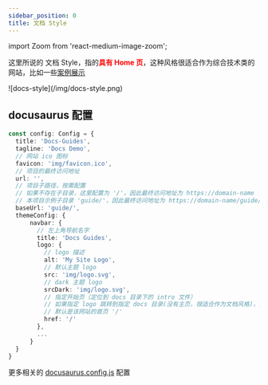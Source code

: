 ```yaml
---
sidebar_position: 0
title: 文档 Style
---
```


import Zoom from 'react-medium-image-zoom';

这里所说的 文档 Style，指的<font color="red">**具有 Home 页**</font>，这种风格很适合作为综合技术类的网站，比如一些[案例展示](https://docusaurus.io/zh-CN/showcase)

<Zoom>
![docs-style](/img/docs-style.png)
</Zoom>

## docusaurus 配置

```ts showLineNumbers title="docusaurus.config.ts"
const config: Config = {
  title: 'Docs-Guides',
  tagline: 'Docs Demo',
  // 网站 ico 图标
  favicon: 'img/favicon.ico',
  // 项目的最终访问地址
  url: '',
  // 项目子路径，按需配置
  // 如果不存在子目录，这里配置为 '/'，因此最终访问地址为 https://domain-name
  // 本项目示例子目录 'guide/'，因此最终访问地址为 https://domain-name/guide/
  baseUrl: 'guide/',
  themeConfig: {
      navbar: {
        // 左上角导航名字
        title: 'Docs Guides',
        logo: {
          // logo 描述
          alt: 'My Site Logo',
          // 默认主题 logo
          src: 'img/logo.svg',
          // dark 主题 logo
          srcDark: 'img/logo.svg',
          // 指定开始页（定位到 docs 目录下的 intro 文件）
          // 如果指定 logo 跳转到指定 docs 目录(没有主页，很适合作为文档风格)，则配置 '/docs/intro'，
          // 默认是该网站的首页 '/'
          href: '/'
        },
        ...
      }
  }
}
```

更多相关的 [docusaurus.config.js](https://docusaurus.io/zh-CN/docs/api/docusaurus-config) 配置

